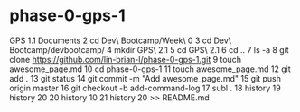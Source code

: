 # phase-0-gps-1
GPS 1.1 Documents
    2  cd Dev\ Bootcamp/Week\ 0
    3  cd Dev\ Bootcamp/devbootcamp/
    4  mkdir GPS\ 2.1
    5  cd GPS\ 2.1
    6  cd ..
    7  ls -a
    8  git clone https://github.com/lin-brian-l/phase-0-gps-1.git
    9  touch awesome_page.md
   10  cd phase-0-gps-1
   11  touch awesome_page.md
   12  git add .
   13  git status
   14  git commit -m "Add awesome_page.md"
   15  git push origin master
   16  git checkout -b add-command-log
   17  subl .
   18  history
   19  history 20
   20  history 10
   21  history 20 >> README.md
